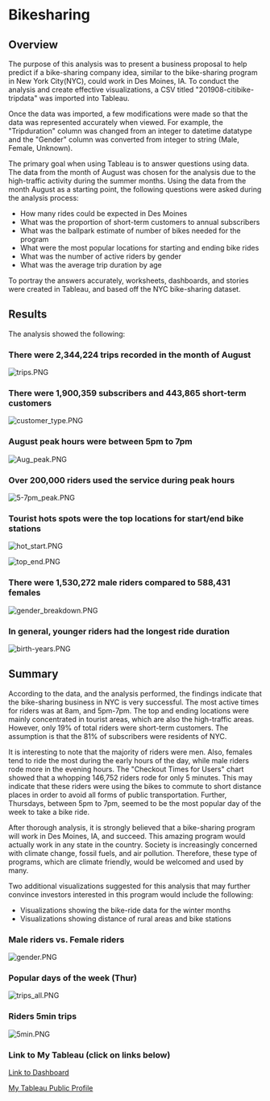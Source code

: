 # Bikesharing


## Overview

The purpose of this analysis was to present a business proposal to help predict if a bike-sharing company idea, similar to the bike-sharing program in New York City(NYC), could work in Des Moines, IA. To conduct the analysis and create effective visualizations, a CSV titled "201908-citibike-tripdata" was imported into Tableau. 

Once the data was imported, a few modifications were made so that the data was represented accurately when viewed. For example, the "Tripduration" column was changed from an integer to datetime datatype and the "Gender" column was converted from integer to string (Male, Female, Unknown).

The primary goal when using Tableau is to answer questions using data. The data from the month of August was chosen for the analysis due to the high-traffic activity during the summer months. Using the data from the month August as a starting point, the following questions were asked during the analysis process:

- How many rides could be expected in Des Moines
- What was the proportion of short-term customers to annual subscribers
- What was the ballpark estimate of number of bikes needed for the program
- What were the most popular locations for starting and ending bike rides 
- What was the number of active riders by gender
- What was the average trip duration by age

To portray the answers accurately,  worksheets, dashboards, and stories were created in Tableau, and based off the NYC bike-sharing dataset. 


## Results

The analysis showed the following:

### There were 2,344,224 trips recorded in the month of August 
![trips.PNG](PNGs/trips.png)

### There were 1,900,359 subscribers and 443,865 short-term customers
![customer_type.PNG](PNGs/customer_type.png)

### August peak hours were between 5pm to 7pm
![Aug_peak.PNG](PNGs/Aug_peak.png)

### Over 200,000 riders used the service during peak hours
![5-7pm_peak.PNG](PNGs/5-7pm_peak.png)

### Tourist hots spots were the top locations for start/end bike stations
![hot_start.PNG](PNGs/hot_start.png)

![top_end.PNG](PNGs/top_end.png)

### There were 1,530,272 male riders compared to 588,431 females
![gender_breakdown.PNG](PNGs/gender_breakdown.png)

### In general, younger riders had the longest ride duration
![birth-years.PNG](PNGs/birth_years.png)


## Summary

According to the data, and the analysis performed, the findings indicate that the bike-sharing business in NYC is very successful. The most active times for riders was at 8am, and 5pm-7pm. The top and ending locations were mainly concentrated in tourist areas, which are also the high-traffic areas. However, only 19% of total riders were short-term customers. The assumption is that the 81% of subscribers were residents of NYC. 

It is interesting to note that the majority of riders were men. Also, females tend to ride the most during the early hours of the day, while male riders rode more in the evening hours. The "Checkout Times for Users" chart showed that a whopping 146,752 riders rode for only 5 minutes. This may indicate that these riders were using the bikes to commute to short distance places in order to avoid all forms of public transportation. Further, Thursdays, between 5pm to 7pm, seemed to be the most popular day of the week to take a bike ride. 

After thorough analysis, it is strongly believed that a bike-sharing program will work in Des Moines, IA, and succeed. This amazing program would actually work in any state in the country. Society is increasingly concerned with climate change, fossil fuels, and air pollution. Therefore, these type of programs, which are climate friendly, would be welcomed and used by many. 

Two additional visualizations suggested for this analysis that may further convince investors interested in this program would include the following:

- Visualizations showing the bike-ride data for the winter months
- Visualizations showing distance of rural areas and bike stations

### Male riders vs. Female riders
![gender.PNG](PNGs/gender.png)

### Popular days of the week (Thur)
![trips_all.PNG](PNGs/trips_all.png)

### Riders 5min trips
![5min.PNG](PNGs/5min.png)


### Link to My Tableau (click on links below)

[Link to Dashboard](https://public.tableau.com/profile/jacqueline.esbri#!/vizhome/Book2_16215297860780/CitiBike "Link to Dashboard")

[My Tableau Public Profile](https://public.tableau.com/profile/jacqueline.esbri#!/ "My Tableau Public Profile")